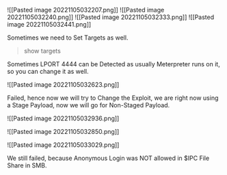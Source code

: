 ![[Pasted image 20221105032207.png]]
![[Pasted image 20221105032240.png]]
![[Pasted image 20221105032333.png]]
![[Pasted image 20221105032441.png]]

Sometimes we need to Set Targets as well.

> show targets

Sometimes LPORT 4444 can be Detected as usually Meterpreter runs on it, so you can change it as well.

![[Pasted image 20221105032623.png]]

Failed, hence now we will try to Change the Exploit, we are right now using a Stage Payload, now we will go for Non-Staged Payload.

![[Pasted image 20221105032936.png]]

![[Pasted image 20221105032850.png]]

![[Pasted image 20221105033029.png]]

We still failed, because Anonymous Login was NOT allowed in $IPC File Share in SMB.